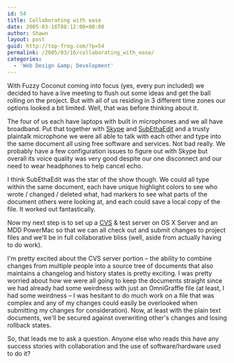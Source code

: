 ```yaml
---
id: 54
title: Collaborating with ease
date: 2005-03-16T08:12:00+00:00
author: Shawn
layout: post
guid: http://top-frog.com/?p=54
permalink: /2005/03/16/collaborating_with_ease/
categories:
  - 'Web Design &amp; Development'
---
```

With Fuzzy Coconut coming into focus (yes, every pun included) we decided to have a live meeting to flush out some ideas and get the ball rolling on the project. But with all of us residing in 3 different time zones our options looked a bit limited. Well, that was before thinking about it.



The four of us each have laptops with built in microphones and we all have broadband. Put that together with [Skype](http://www.skype.com) and [SubEthaEdit](http://codingmonkeys.de/subethaedit/) and a trusty plaintalk microphone we were all able to talk with each other and type into the same document all using free software and services. Not bad really. We probably have a few configuration issues to figure out with Skype but overall its voice quality was very good despite our one disconnect and our need to wear headphones to help cancel echo.

I think SubEthaEdit was the star of the show though. We could all type within the same document, each have unique highlight colors to see who wrote / changed / deleted what, had markers to see what parts of the document others were looking at, and each could save a local copy of the file. It worked out fantastically.

Now my next step is to set up a [CVS](https://www.cvshome.org/) & test server on OS X Server and an MDD PowerMac so that we can all check out and submit changes to project files and we'll be in full collaborative bliss (well, aside from actually having to do work).

I'm pretty excited about the CVS server portion – the ability to combine changes from multiple people into a source tree of documents that also maintains a changelog and history states is pretty exciting. I was pretty worried about how we were all going to keep the documents straight since we had already had some weirdness with just an OmniGraffle file (at least, I had some weirdness – I was hesitant to do much work on a file that was complex and any of my changes could easily be overlooked when submitting my changes for consideration). Now, at least with the plain text documents, we'll be secured against overwriting other's changes and losing rollback states.

So, that leads me to ask a question. Anyone else who reads this have any success stories with collaboration and the use of software/hardware used to do it?